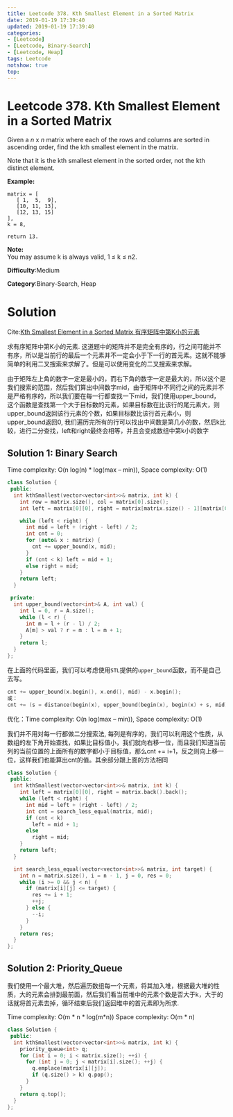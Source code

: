 ```yaml
---
title: Leetcode 378. Kth Smallest Element in a Sorted Matrix
date: 2019-01-19 17:39:40
updated: 2019-01-19 17:39:40
categories: 
- [Leetcode]
- [Leetcode, Binary-Search]
- [Leetcode, Heap]
tags: Leetcode
notshow: true
top:
---
```


# Leetcode 378. Kth Smallest Element in a Sorted Matrix

Given a  _n_  x  _n_  matrix where each of the rows and columns are sorted in ascending order, find the kth smallest element in the matrix.

Note that it is the kth smallest element in the sorted order, not the kth distinct element.

**Example:**

```
matrix = [
   [ 1,  5,  9],
   [10, 11, 13],
   [12, 13, 15]
],
k = 8,

return 13.
```

**Note:**  
You may assume k is always valid, 1 ≤ k ≤ n2.

**Difficulty**:Medium

**Category**:Binary-Search, Heap

<!-- more -->

# Solution

Cite:[Kth Smallest Element in a Sorted Matrix 有序矩阵中第K小的元素](http://www.cnblogs.com/grandyang/p/5727892.html)

求有序矩阵中第K小的元素. 这道题中的矩阵并不是完全有序的，行之间可能并不有序，所以是当前行的最后一个元素并不一定会小于下一行的首元素。这就不能够简单的利用二叉搜索来求解了。但是可以使用变化的二叉搜索来求解。

由于矩阵左上角的数字一定是最小的，而右下角的数字一定是最大的，所以这个是我们搜索的范围，然后我们算出中间数字mid，由于矩阵中不同行之间的元素并不是严格有序的，所以我们要在每一行都查找一下mid，我们使用upper_bound，这个函数是查找第一个大于目标数的元素，如果目标数在比该行的尾元素大，则upper_bound返回该行元素的个数，如果目标数比该行首元素小，则upper_bound返回0, 我们遍历完所有的行可以找出中间数是第几小的数，然后k比较，进行二分查找，left和right最终会相等，并且会变成数组中第k小的数字

## Solution 1: Binary Search

Time complexity: O(n log(n) * log(max – min)), Space complexity: O(1)

```cpp
class Solution {
 public:
  int kthSmallest(vector<vector<int>>& matrix, int k) {
    int row = matrix.size(), col = matrix[0].size();
    int left = matrix[0][0], right = matrix[matrix.size() - 1][matrix[0].size() - 1] + 1;

    while (left < right) {
      int mid = left + (right - left) / 2;
      int cnt = 0;
      for (auto& x : matrix) {
        cnt += upper_bound(x, mid);
      }
      if (cnt < k) left = mid + 1;
      else right = mid;
    }
    return left;
  }

 private:
  int upper_bound(vector<int>& A, int val) {
    int l = 0, r = A.size();
    while (l < r) {
      int m = l + (r - l) / 2;
      A[m] > val ? r = m : l = m + 1;
    }
    return l;
  }
};
```

在上面的代码里面，我们可以考虑使用`STL`提供的`upper_bound`函数，而不是自己去写。

```cpp
cnt += upper_bound(x.begin(), x.end(), mid) - x.begin();
或：
cnt += (s = distance(begin(x), upper_bound(begin(x), begin(x) + s, mid)));
```

优化：Time complexity: O(n log(max – min)), Space complexity: O(1)

我们并不用对每一行都做二分搜索法, 每列是有序的，我们可以利用这个性质，从数组的左下角开始查找，如果比目标值小，我们就向右移一位，而且我们知道当前列的当前位置的上面所有的数字都小于目标值，那么cnt += i+1，反之则向上移一位，这样我们也能算出cnt的值。其余部分跟上面的方法相同

```cpp
class Solution {
 public:
  int kthSmallest(vector<vector<int>>& matrix, int k) {
    int left = matrix[0][0], right = matrix.back().back();
    while (left < right) {
      int mid = left + (right - left) / 2;
      int cnt = search_less_equal(matrix, mid);
      if (cnt < k)
        left = mid + 1;
      else
        right = mid;
    }
    return left;
  }

  int search_less_equal(vector<vector<int>>& matrix, int target) {
    int n = matrix.size(), i = n - 1, j = 0, res = 0;
    while (i >= 0 && j < n) {
      if (matrix[i][j] <= target) {
        res += i + 1;
        ++j;
      } else {
        --i;
      }
    }
    return res;
  }
};
```

## Solution 2: Priority_Queue

我们使用一个最大堆，然后遍历数组每一个元素，将其加入堆，根据最大堆的性质，大的元素会排到最前面，然后我们看当前堆中的元素个数是否大于k，大于的话就将首元素去掉，循环结束后我们返回堆中的首元素即为所求.

Time complexity: O(m * n * log(m*n))
Space complexity: O(m * n)

```cpp
class Solution {
 public:
  int kthSmallest(vector<vector<int>>& matrix, int k) {
    priority_queue<int> q;
    for (int i = 0; i < matrix.size(); ++i) {
      for (int j = 0; j < matrix[i].size(); ++j) {
        q.emplace(matrix[i][j]);
        if (q.size() > k) q.pop();
      }
    }
    return q.top();
  }
};
```